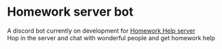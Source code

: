 # Homework server bot

A discord bot currently on development for [Homework Help server](https://discord.gg/NpzvwWrY)  
Hop in the server and chat with wonderful people and get homework help

